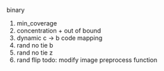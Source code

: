 binary
1. min_coverage
2. concentration + out of bound
3. dynamic c -> b code mapping
4. rand no tie b
5. rand no tie z
6. rand flip
todo: modify image preprocess function
